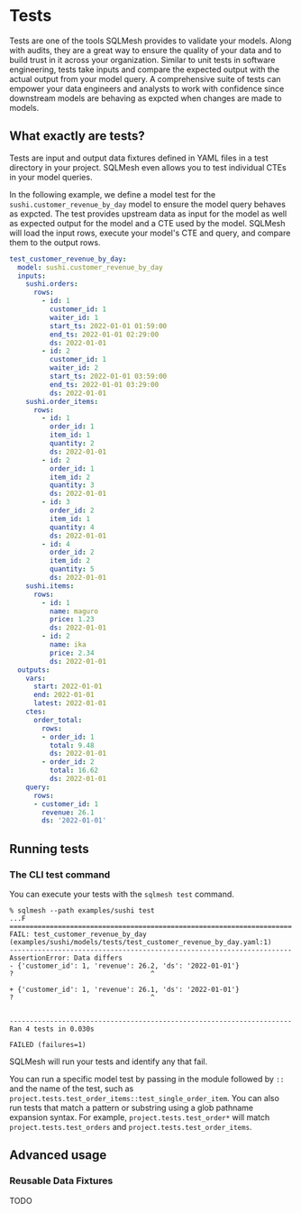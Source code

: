 # Tests
Tests are one of the tools SQLMesh provides to validate your models. Along with audits, they are a great way to ensure the quality of your data and to build trust in it across your organization. Similar to unit tests in software engineering, tests take inputs and compare the expected output with the actual output from your model query. A comprehensive suite of tests can empower your data engineers and analysts to work with confidence since downstream models are behaving as expcted when changes are made to models.

## What exactly are tests?
Tests are input and output data fixtures defined in YAML files in a test directory in your project. SQLMesh
even allows you to test individual CTEs in your model queries.

In the following example, we define a model test for the `sushi.customer_revenue_by_day` model to ensure the model query behaves as expcted. The test provides upstream data as input for the model as well as expected output for the model and a CTE used by the model. SQLMesh will load the input rows, execute your model's CTE and query, and compare them to the output rows.

```yaml
test_customer_revenue_by_day:
  model: sushi.customer_revenue_by_day
  inputs:
    sushi.orders:
      rows:
        - id: 1
          customer_id: 1
          waiter_id: 1
          start_ts: 2022-01-01 01:59:00
          end_ts: 2022-01-01 02:29:00
          ds: 2022-01-01
        - id: 2
          customer_id: 1
          waiter_id: 2
          start_ts: 2022-01-01 03:59:00
          end_ts: 2022-01-01 03:29:00
          ds: 2022-01-01
    sushi.order_items:
      rows:
        - id: 1
          order_id: 1
          item_id: 1
          quantity: 2
          ds: 2022-01-01
        - id: 2
          order_id: 1
          item_id: 2
          quantity: 3
          ds: 2022-01-01
        - id: 3
          order_id: 2
          item_id: 1
          quantity: 4
          ds: 2022-01-01
        - id: 4
          order_id: 2
          item_id: 2
          quantity: 5
          ds: 2022-01-01
    sushi.items:
      rows:
        - id: 1
          name: maguro
          price: 1.23
          ds: 2022-01-01
        - id: 2
          name: ika
          price: 2.34
          ds: 2022-01-01
  outputs:
    vars:
      start: 2022-01-01
      end: 2022-01-01
      latest: 2022-01-01
    ctes:
      order_total:
        rows:
        - order_id: 1
          total: 9.48
          ds: 2022-01-01
        - order_id: 2
          total: 16.62
          ds: 2022-01-01
    query:
      rows:
      - customer_id: 1
        revenue: 26.1
        ds: '2022-01-01'
```

## Running tests
### The CLI test command
You can execute your tests with the `sqlmesh test` command.
```
% sqlmesh --path examples/sushi test
...F
======================================================================
FAIL: test_customer_revenue_by_day (examples/sushi/models/tests/test_customer_revenue_by_day.yaml:1)
----------------------------------------------------------------------
AssertionError: Data differs
- {'customer_id': 1, 'revenue': 26.2, 'ds': '2022-01-01'}
?                                  ^

+ {'customer_id': 1, 'revenue': 26.1, 'ds': '2022-01-01'}
?                                  ^


----------------------------------------------------------------------
Ran 4 tests in 0.030s

FAILED (failures=1)
```
SQLMesh will run your tests and identify any that fail.

You can run a specific model test by passing in the module followed by `::` and the name of the test, such as
`project.tests.test_order_items::test_single_order_item`. You can also run tests that match a pattern or
substring using a glob pathname expansion syntax. For example, `project.tests.test_order*` will match
`project.tests.test_orders` and `project.tests.test_order_items`.

## Advanced usage
### Reusable Data Fixtures
TODO
